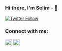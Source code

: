 ### Hi there, I'm Selim - 👋 

[![Twitter Follow](https://img.shields.io/twitter/follow/selimokten0?color=1DA1F2&logo=twitter&style=for-the-badge)](https://twitter.com/selimokten0)

### Connect with me:

[<img align="left" alt="codeSTACKr | Twitter" width="22px" src="https://cdn.jsdelivr.net/npm/simple-icons@v3/icons/twitter.svg" />][twitter]
[<img align="left" alt="codeSTACKr | LinkedIn" width="22px" src="https://cdn.jsdelivr.net/npm/simple-icons@v3/icons/linkedin.svg" />][linkedin]

<br />

[twitter]: https://twitter.com/selimokten0
[linkedin]: https://www.linkedin.com/in/selimokten
